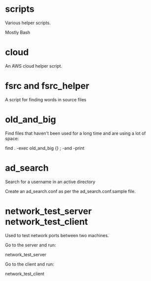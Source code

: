 # scripts

Various helper scripts.

Mostly Bash

# cloud

An AWS cloud helper script.

# fsrc and fsrc_helper

A script for finding words in source files

# old_and_big

Find files that haven't been used for a long time and are using a lot of space:

find . -exec old_and_big {} \; -and -print

# ad_search 

Search for a username in an active directory

Create an ad_search.conf as per the ad_search.conf.sample file.

# network_test_server network_test_client

Used to test network ports between two machines.

Go to the server and run:

network_test_server <port1> <port2>

Go to the client and run:

network_test_client <server ip> <port1> <port2>